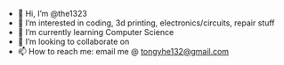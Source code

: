 - 👋 Hi, I’m @the1323
- 👀 I’m interested in coding, 3d printing, electronics/circuits, repair stuff 
- 🌱 I’m currently learning Computer Science
- 💞️ I’m looking to collaborate on 
- 📫 How to reach me: email me @ tongyhe132@gmail.com


<!---
the1323/the1323 is a ✨ special ✨ repository because its `README.md` (this file) appears on your GitHub profile.
You can click the Preview link to take a look at your changes.
--->
